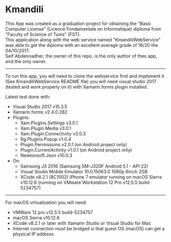 # Kmandili
This App was created as a graduation project for obtaining the "Basic Computer License" (Licence Fondamentale en Informatique) diploma from "Faculty of Science of Tunis" (FST).  
This application along with the web service named "KmandiliWebService" was able to get the diploma with an excellent average grade of 18/20 the 04/10/2017.  
Seif Abdennadher, the owner of this repo, is the only author of thes app, and the only owner.

******************************************************************************************************************************************

To run this app, you will need to clone the webservice first and implement it (See KmandiliWebService README file) you will need visual studio 2017 (tested and work properly on it) with Xamarin.forms plugin installed.  

Latest test done with:
 - Visual Studio 2017 v15.3.5
 - Xamarin.forms v2.4.0.282
 - Plugins:
    - Xam.Plugins.Settings v3.0.1
    - Xam.Plugin.Media v3.0.1
    - Xam.Plugin.Connectivity v3.0.3
    - Rg.Plugins.Popup v1.0.4
    - Plugin.Permissions v2.0.1 (on Android project only)
    - Plugin.CurrentActivity v1.0.1 (on Android project only)
    - Newtonsoft.Json v10.0.3
 - On:
    - Samsung J3 2016 (Samsung SM-J320F Android 5.1 - API 22)
    - Visual Studio Mobile Emulator 10.0.15063.0 1080p 6inch 2GB
    - XCode v8.2.1 (8C1002) IPhone 7 emulator running on macOS Sierra v10.12.6 (running on VMware Workstation 12 Pro v12.5.5 build-5234757)  
******************************************************************************************************************************************
For macOS virtualization you will need:
 - VMWare 12 pro v12.5.5 build-5234757
 - macOS Sierra v10.12.6
 - XCode v8.2.1 or later with Xamarin Studio or Visual Studio for Mac
 - Internet connection must be bridged si that guest OS (macOS) can get a physical IP address
